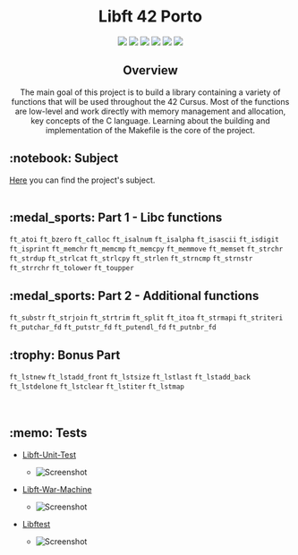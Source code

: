 <h1 align="center">
	Libft 42 Porto
</h1>

<p align="center">
	<img src="https://img.shields.io/badge/score-125%20%2F%20100-success?style=for-the-badge" />
	<img src="https://img.shields.io/github/repo-size/knoxvillie/libft?style=for-the-badge&logo=github">
	<img src="https://img.shields.io/github/languages/count/knoxvillie/libft?style=for-the-badge&logo=" />
	<img src="https://img.shields.io/github/languages/top/knoxvillie/libft?style=for-the-badge" />
	<img src="https://img.shields.io/github/last-commit/knoxvillie/libft?style=for-the-badge" />
   	<img src="https://img.shields.io/badge/NORMINETTE-3.3.51-blue?style=for-the-badge&logo=" />
</p>
<h2 align="center">
Overview
</h2>

<p align="center">
The main goal of this project is to build a library containing a variety of functions that will be used throughout the 42 Cursus. Most of the functions are low-level and work directly with memory management and allocation, key concepts of the C language. Learning about the building and implementation of the Makefile is the core of the project.
</p>

<h2 align="left">
	 :notebook: Subject
</h2>
<a href="https://github.com/knoxvillie/libft/blob/main/Subject/en.subject.pdf">Here</a> you can find the project's subject.
<br /><br />


<h2 align="left">
	:medal_sports: Part 1 - Libc functions
</h2>

`ft_atoi` `ft_bzero` `ft_calloc` `ft_isalnum` `ft_isalpha` `ft_isascii` `ft_isdigit` `ft_isprint` `ft_memchr` `ft_memcmp` `ft_memcpy` `ft_memmove` `ft_memset` `ft_strchr` `ft_strdup` `ft_strlcat` `ft_strlcpy` `ft_strlen` `ft_strncmp` `ft_strnstr` `ft_strrchr` `ft_tolower` `ft_toupper` <br />

<h2 align="left">
	:medal_sports: Part 2 - Additional functions
</h2>

`ft_substr` `ft_strjoin` `ft_strtrim` `ft_split` `ft_itoa` `ft_strmapi` `ft_striteri` `ft_putchar_fd` `ft_putstr_fd` `ft_putendl_fd` `ft_putnbr_fd` <br />

<h2 align="left">
	:trophy: Bonus Part
</h2>

`ft_lstnew` `ft_lstadd_front` `ft_lstsize` `ft_lstlast` `ft_lstadd_back` `ft_lstdelone` `ft_lstclear` `ft_lstiter` `ft_lstmap`  <br />
<br />
<br />

<h2 align="left">
	:memo: Tests
</h2>

- [Libft-Unit-Test](https://github.com/alelievr/libft-unit-test)
  - ![Screenshot](https://imgur.com/a/dscm1ee)
    
- [Libft-War-Machine](https://github.com/0x050f/libft-war-machine)
  - ![Screenshot](https://imgur.com/a/h6NHu3t)

- [Libftest](https://github.com/jtoty/Libftest)
  - ![Screenshot](https://imgur.com/a/4qEFR8L)

